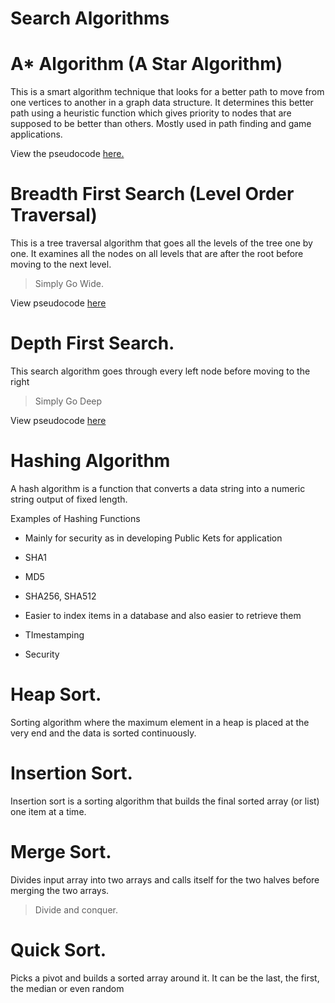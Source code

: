 # Search Algorithms

# A* Algorithm (A Star Algorithm)

 This is a smart algorithm technique that looks for a better path to move from one vertices to another in a graph data structure. It determines this better path using a heuristic function which gives priority to nodes that are supposed to be better than others. Mostly used in path finding and game applications.

 View the pseudocode [here.]("https://en.wikipedia.org/wiki/A*_search_algorithm")

# Breadth First Search (Level Order Traversal)

This is a tree traversal algorithm that goes all the levels of the tree one by one. It examines all the nodes on all levels that are after the root before moving to the next level. 

> Simply Go Wide.

View pseudocode [here]("https://en.wikipedia.org/wiki/Breadth-first_search")


# Depth First Search.

This search algorithm goes through every left node before moving to the right

> Simply Go Deep

View pseudocode [here]("https://en.wikipedia.org/wiki/Depth-first_search")


# Hashing Algorithm

A hash algorithm is a function that converts a data string into a numeric string output of fixed length.

Examples of Hashing Functions
- Mainly for security as in developing Public Kets for application
- SHA1
- MD5
- SHA256, SHA512

- Easier to index items in a database and also easier to retrieve them
- TImestamping
- Security


# Heap Sort.

Sorting algorithm where the maximum element in a heap is placed at the very end and the data is sorted continuously.

# Insertion Sort.

Insertion sort is a sorting algorithm that builds the final sorted array (or list) one item at a time.

# Merge Sort.

Divides input array into two arrays and calls itself for the two halves before merging the two arrays.

> Divide and conquer.

# Quick Sort.

 Picks a pivot and builds a sorted array around it. It can be the last, the first, the median or even random



